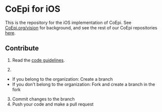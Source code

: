# CoEpi for iOS

This is the repository for the iOS implementation of CoEpi. See [CoEpi.org/vision](https://www.coepi.org/vision.html) for background, and see the rest of our CoEpi repositories [here](https://github.com/Co-Epi). 

## Contribute

1. Read the [code guidelines](https://github.com/Co-Epi/app-ios/wiki/Code-guidelines).

2. 
- If you belong to the organization:
Create a branch
- If you don't belong to the organization:
Fork and create a branch in the fork

3. Commit changes to the branch
4. Push your code and make a pull request
